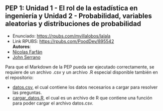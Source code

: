 ## PEP 1: Unidad 1 - El rol de la estadística en ingeniería y Unidad 2 - Probabilidad, variables aleatorias y distribuciones de probabilidad
* Enunciado: https://rpubs.com/mvillalobos/lalala
* Link RPUBS: https://rpubs.com/PoodDev/895542 <br/>
**Autores**:
* [Nicolas Farfán](https://github.com/nic0q)
* [John Serrano](https://github.com/PodssilDev)<br/>

Para que el Markdown de la PEP pueda ser ejecutado correctamente, se requiere de un archivo .csv y un archivo .R especial disponible también en el repositorio:
* [datos.csv](https://github.com/PodssilDev/Estadistica_Computacional_2022-1/blob/main/PEP1/datos.csv), el cual contiene los datos necesarios a cargar para resolver las preguntas.
* [cargar_datos.R](https://github.com/PodssilDev/Estadistica_Computacional_2022-1/blob/main/PEP1/cargar_datos.R), el cual es un archivo de R que contiene una función para poder cargar el archivo datos.csv.
